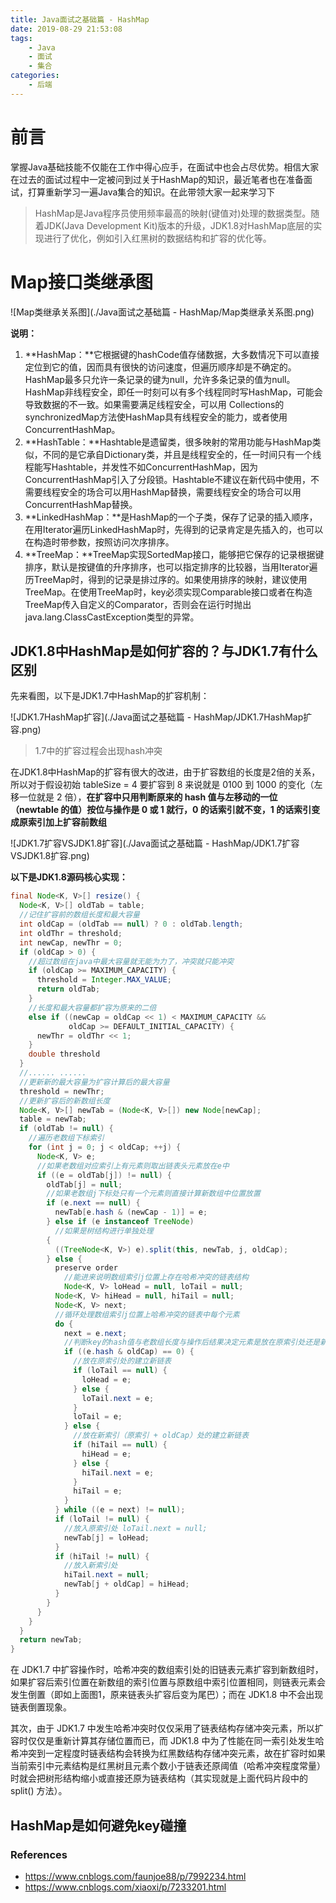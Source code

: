 ```yaml
---
title: Java面试之基础篇 - HashMap
date: 2019-08-29 21:53:08
tags:
	- Java
	- 面试
	- 集合
categories:
	- 后端
---
```


# 前言

掌握Java基础技能不仅能在工作中得心应手，在面试中也会占尽优势。相信大家在过去的面试过程中一定被问到过关于HashMap的知识，最近笔者也在准备面试，打算重新学习一遍Java集合的知识。在此带领大家一起来学习下

> HashMap是Java程序员使用频率最高的映射(键值对)处理的数据类型。随着JDK(Java Development Kit)版本的升级，JDK1.8对HashMap底层的实现进行了优化，例如引入红黑树的数据结构和扩容的优化等。

# Map接口类继承图

![Map类继承关系图](./Java面试之基础篇 - HashMap/Map类继承关系图.png)

**说明：**

1. **HashMap：**它根据键的hashCode值存储数据，大多数情况下可以直接定位到它的值，因而具有很快的访问速度，但遍历顺序却是不确定的。 HashMap最多只允许一条记录的键为null，允许多条记录的值为null。HashMap非线程安全，即任一时刻可以有多个线程同时写HashMap，可能会导致数据的不一致。如果需要满足线程安全，可以用 Collections的synchronizedMap方法使HashMap具有线程安全的能力，或者使用ConcurrentHashMap。
2. **HashTable：**Hashtable是遗留类，很多映射的常用功能与HashMap类似，不同的是它承自Dictionary类，并且是线程安全的，任一时间只有一个线程能写Hashtable，并发性不如ConcurrentHashMap，因为ConcurrentHashMap引入了分段锁。Hashtable不建议在新代码中使用，不需要线程安全的场合可以用HashMap替换，需要线程安全的场合可以用ConcurrentHashMap替换。
3. **LinkedHashMap：**是HashMap的一个子类，保存了记录的插入顺序，在用Iterator遍历LinkedHashMap时，先得到的记录肯定是先插入的，也可以在构造时带参数，按照访问次序排序。
4. **TreeMap：**TreeMap实现SortedMap接口，能够把它保存的记录根据键排序，默认是按键值的升序排序，也可以指定排序的比较器，当用Iterator遍历TreeMap时，得到的记录是排过序的。如果使用排序的映射，建议使用TreeMap。在使用TreeMap时，key必须实现Comparable接口或者在构造TreeMap传入自定义的Comparator，否则会在运行时抛出java.lang.ClassCastException类型的异常。

## JDK1.8中HashMap是如何扩容的？与JDK1.7有什么区别

先来看图，以下是JDK1.7中HashMap的扩容机制：

![JDK1.7HashMap扩容](./Java面试之基础篇 - HashMap/JDK1.7HashMap扩容.png)

> 1.7中的扩容过程会出现hash冲突

在JDK1.8中HashMap的扩容有很大的改进，由于扩容数组的长度是2倍的关系，所以对于假设初始 tableSize = 4 要扩容到 8 来说就是 0100 到 1000 的变化（左移一位就是 2 倍），**在扩容中只用判断原来的 hash 值与左移动的一位（newtable 的值）按位与操作是 0 或 1 就行，0 的话索引就不变，1 的话索引变成原索引加上扩容前数组**

![JDK1.7扩容VSJDK1.8扩容](./Java面试之基础篇 - HashMap/JDK1.7扩容VSJDK1.8扩容.png)

**以下是JDK1.8源码核心实现：**

```Java
final Node<K, V>[] resize() {
  Node<K, V>[] oldTab = table;
  //记住扩容前的数组长度和最大容量
  int oldCap = (oldTab == null) ? 0 : oldTab.length;
  int oldThr = threshold;
  int newCap, newThr = 0;
  if (oldCap > 0) {
    //超过数组在java中最大容量就无能为力了，冲突就只能冲突
    if (oldCap >= MAXIMUM_CAPACITY) {
      threshold = Integer.MAX_VALUE;
      return oldTab;
    }
    //长度和最大容量都扩容为原来的二倍 
    else if ((newCap = oldCap << 1) < MAXIMUM_CAPACITY &&
             oldCap >= DEFAULT_INITIAL_CAPACITY) {
      newThr = oldThr << 1;
    }
    double threshold
  }
  //...... ......
  //更新新的最大容量为扩容计算后的最大容量
  threshold = newThr;
  //更新扩容后的新数组长度
  Node<K, V>[] newTab = (Node<K, V>[]) new Node[newCap];
  table = newTab;
  if (oldTab != null) {
    //遍历老数组下标索引
    for (int j = 0; j < oldCap; ++j) {
      Node<K, V> e;
      //如果老数组对应索引上有元素则取出链表头元素放在e中
      if ((e = oldTab[j]) != null) {
        oldTab[j] = null;
        //如果老数组j下标处只有一个元素则直接计算新数组中位置放置
        if (e.next == null) {
          newTab[e.hash & (newCap - 1)] = e;
        } else if (e instanceof TreeNode)
          //如果是树结构进行单独处理
        {
          ((TreeNode<K, V>) e).split(this, newTab, j, oldCap);
        } else {
          preserve order
            //能进来说明数组索引j位置上存在哈希冲突的链表结构
            Node<K, V> loHead = null, loTail = null;
          Node<K, V> hiHead = null, hiTail = null;
          Node<K, V> next;
          //循环处理数组索引j位置上哈希冲突的链表中每个元素
          do {
            next = e.next;
            //判断key的hash值与老数组长度与操作后结果决定元素是放在原索引处还是新索引
            if ((e.hash & oldCap) == 0) {
              //放在原索引处的建立新链表
              if (loTail == null) {
                loHead = e;
              } else {
                loTail.next = e;
              }
              loTail = e;
            } else {
              //放在新索引（原索引 + oldCap）处的建立新链表
              if (hiTail == null) {
                hiHead = e;
              } else {
                hiTail.next = e;
              }
              hiTail = e;
            }
          } while ((e = next) != null);
          if (loTail != null) {
            //放入原索引处 loTail.next = null;
            newTab[j] = loHead;
          }
          if (hiTail != null) {
            //放入新索引处
            hiTail.next = null;
            newTab[j + oldCap] = hiHead;
          }
        }
      }
    }
  }
  return newTab;
}
```

在 JDK1.7 中扩容操作时，哈希冲突的数组索引处的旧链表元素扩容到新数组时，如果扩容后索引位置在新数组的索引位置与原数组中索引位置相同，则链表元素会发生倒置（即如上面图1，原来链表头扩容后变为尾巴）；而在 JDK1.8 中不会出现链表倒置现象。

其次，由于 JDK1.7 中发生哈希冲突时仅仅采用了链表结构存储冲突元素，所以扩容时仅仅是重新计算其存储位置而已，而 JDK1.8 中为了性能在同一索引处发生哈希冲突到一定程度时链表结构会转换为红黑数结构存储冲突元素，故在扩容时如果当前索引中元素结构是红黑树且元素个数小于链表还原阈值（哈希冲突程度常量）时就会把树形结构缩小或直接还原为链表结构（其实现就是上面代码片段中的 split() 方法）。

## HashMap是如何避免key碰撞

### References

- https://www.cnblogs.com/faunjoe88/p/7992234.html
- https://www.cnblogs.com/xiaoxi/p/7233201.html